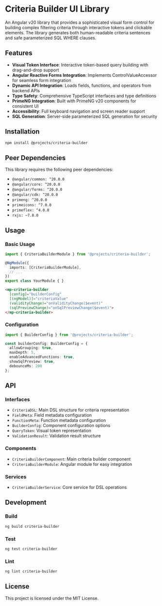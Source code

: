 # Criteria Builder UI Library

An Angular v20 library that provides a sophisticated visual form control for building complex filtering criteria through interactive tokens and clickable elements. The library generates both human-readable criteria sentences and safe parameterized SQL WHERE clauses.

## Features

- **Visual Token Interface**: Interactive token-based query building with drag-and-drop support
- **Angular Reactive Forms Integration**: Implements ControlValueAccessor for seamless form integration
- **Dynamic API Integration**: Loads fields, functions, and operators from backend APIs
- **Type Safety**: Comprehensive TypeScript interfaces and type definitions
- **PrimeNG Integration**: Built with PrimeNG v20 components for consistent UI
- **Accessibility**: Full keyboard navigation and screen reader support
- **SQL Generation**: Server-side parameterized SQL generation for security

## Installation

```bash
npm install @projects/criteria-builder
```

## Peer Dependencies

This library requires the following peer dependencies:

- `@angular/common: ^20.0.0`
- `@angular/core: ^20.0.0`
- `@angular/forms: ^20.0.0`
- `@angular/cdk: ^20.0.0`
- `primeng: ^20.0.0`
- `primeicons: ^7.0.0`
- `primeflex: ^4.0.0`
- `rxjs: ~7.8.0`

## Usage

### Basic Usage

```typescript
import { CriteriaBuilderModule } from '@projects/criteria-builder';

@NgModule({
  imports: [CriteriaBuilderModule],
  // ...
})
export class YourModule { }
```

```html
<mp-criteria-builder
  [config]="builderConfig"
  [(ngModel)]="criteriaValue"
  (validityChange)="onValidityChange($event)"
  (sqlPreviewChange)="onSqlPreviewChange($event)">
</mp-criteria-builder>
```

### Configuration

```typescript
import { BuilderConfig } from '@projects/criteria-builder';

const builderConfig: BuilderConfig = {
  allowGrouping: true,
  maxDepth: 5,
  enableAdvancedFunctions: true,
  showSqlPreview: true,
  debounceMs: 200
};
```

## API

### Interfaces

- `CriteriaDSL`: Main DSL structure for criteria representation
- `FieldMeta`: Field metadata configuration
- `FunctionMeta`: Function metadata configuration
- `BuilderConfig`: Component configuration options
- `QueryToken`: Visual token representation
- `ValidationResult`: Validation result structure

### Components

- `CriteriaBuilderComponent`: Main criteria builder component
- `CriteriaBuilderModule`: Angular module for easy integration

### Services

- `CriteriaBuilderService`: Core service for DSL operations

## Development

### Build

```bash
ng build criteria-builder
```

### Test

```bash
ng test criteria-builder
```

### Lint

```bash
ng lint criteria-builder
```

## License

This project is licensed under the MIT License.